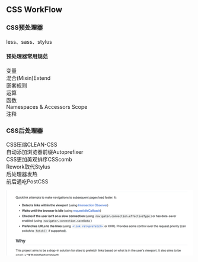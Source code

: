 ## CSS WorkFlow

### CSS预处理器

less、sass、stylus

#### 预处理器常用规范

变量  
混合(Mixin)Extend   
嵌套规则   
运算  
函数  
Namespaces & Accessors Scope   
注释   

### CSS后处理器

CSS压缩CLEAN-CSS   
自动添加浏览器前缀Autoprefixer   
CSS更加美观排序CSScomb   
Rework取代Stylus   
后处理器发热   
前后通吃PostCSS   

![Image text](https://github.com/68wangxianming/node-frame/blob/master/source-material/WX20190517-004850@2x.png)  


